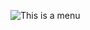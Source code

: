 
![This is a menu](https://user-images.githubusercontent.com/71423494/191142825-e84334f6-190d-4357-91c4-b7b3f73fdb96.png)
